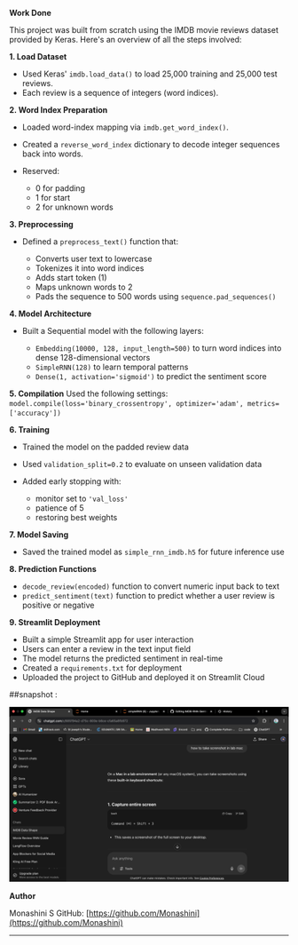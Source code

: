 
**Work Done**

This project was built from scratch using the IMDB movie reviews dataset provided by Keras. Here's an overview of all the steps involved:

**1. Load Dataset**

* Used Keras' `imdb.load_data()` to load 25,000 training and 25,000 test reviews.
* Each review is a sequence of integers (word indices).

**2. Word Index Preparation**

* Loaded word-index mapping via `imdb.get_word_index()`.
* Created a `reverse_word_index` dictionary to decode integer sequences back into words.
* Reserved:

  * 0 for padding
  * 1 for start
  * 2 for unknown words

**3. Preprocessing**

* Defined a `preprocess_text()` function that:

  * Converts user text to lowercase
  * Tokenizes it into word indices
  * Adds start token (1)
  * Maps unknown words to 2
  * Pads the sequence to 500 words using `sequence.pad_sequences()`

**4. Model Architecture**

* Built a Sequential model with the following layers:

  * `Embedding(10000, 128, input_length=500)` to turn word indices into dense 128-dimensional vectors
  * `SimpleRNN(128)` to learn temporal patterns
  * `Dense(1, activation='sigmoid')` to predict the sentiment score

**5. Compilation**
Used the following settings:
`model.compile(loss='binary_crossentropy', optimizer='adam', metrics=['accuracy'])`

**6. Training**

* Trained the model on the padded review data
* Used `validation_split=0.2` to evaluate on unseen validation data
* Added early stopping with:

  * monitor set to `'val_loss'`
  * patience of 5
  * restoring best weights

**7. Model Saving**

* Saved the trained model as `simple_rnn_imdb.h5` for future inference use

**8. Prediction Functions**

* `decode_review(encoded)` function to convert numeric input back to text
* `predict_sentiment(text)` function to predict whether a user review is positive or negative

**9. Streamlit Deployment**

* Built a simple Streamlit app for user interaction
* Users can enter a review in the text input field
* The model returns the predicted sentiment in real-time
* Created a `requirements.txt` for deployment
* Uploaded the project to GitHub and deployed it on Streamlit Cloud


##snapshot :


![App Screenshot](https://github.com/Monashini/IMDB-RNN-Sentiment/blob/main/Screenshot%202025-06-28%20at%203.51.51%20PM.png?raw=true)


**Author**

Monashini S
GitHub: [https://github.com/Monashini](https://github.com/Monashini)

---

